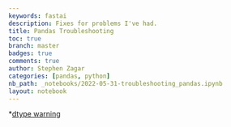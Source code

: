 ```yaml
---
keywords: fastai
description: Fixes for problems I've had.
title: Pandas Troubleshooting
toc: true
branch: master
badges: true
comments: true
author: Stephen Zagar
categories: [pandas, python]
nb_path: _notebooks/2022-05-31-troubleshooting_pandas.ipynb
layout: notebook
---
```


<!--
#################################################
### THIS FILE WAS AUTOGENERATED! DO NOT EDIT! ###
#################################################
# file to edit: _notebooks/2022-05-31-troubleshooting_pandas.ipynb
-->

<div class="container" id="notebook-container">
        
<div class="cell border-box-sizing text_cell rendered"><div class="inner_cell">
<div class="text_cell_render border-box-sizing rendered_html">
<p>*<a href="https://www.roelpeters.be/solved-dtypewarning-columns-have-mixed-types-specify-dtype-option-on-import-or-set-low-memory-in-pandas/">dtype warning</a></p>

</div>
</div>
</div>
</div>
 

